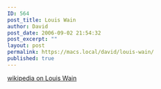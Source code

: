 ```yaml
---
ID: 564
post_title: Louis Wain
author: David
post_date: 2006-09-02 21:54:32
post_excerpt: ""
layout: post
permalink: https://macs.local/david/louis-wain/
published: true
---
```

<a href="http://en.wikipedia.org/wiki/Louis_Wain">wikipedia on Louis Wain</a>
<object width="625" height="455"><param name="movie" value="http://www.youtube.com/v/p8MIe7_u_tA&rel=1"></param><param name="wmode" value="transparent"></param><embed src="http://www.youtube.com/v/p8MIe7_u_tA&rel=1" type="application/x-shockwave-flash" wmode="transparent" width="625" height="455"></embed></object>